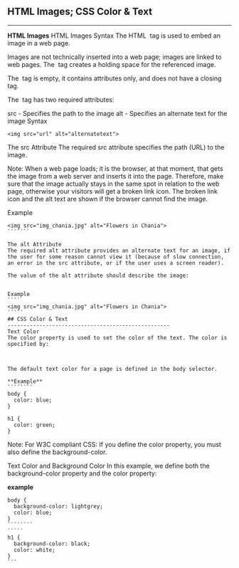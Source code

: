 ## HTML Images; CSS Color & Text

--------------
**HTML Images**
HTML Images Syntax
The HTML <img> tag is used to embed an image in a web page.

Images are not technically inserted into a web page; images are linked to web pages. The <img> tag creates a holding space for the referenced image.

The <img> tag is empty, it contains attributes only, and does not have a closing tag.

The <img> tag has two required attributes:

src - Specifies the path to the image
alt - Specifies an alternate text for the image
Syntax
````
<img src="url" alt="alternatetext">

````
The src Attribute
The required src attribute specifies the path (URL) to the image.

Note: When a web page loads; it is the browser, at that moment, that gets the image from a web server and inserts it into the page. Therefore, make sure that the image actually stays in the same spot in relation to the web page, otherwise your visitors will get a broken link icon. The broken link icon and the alt text are shown if the browser cannot find the image.

Example
`````````
<img src="img_chania.jpg" alt="Flowers in Chania">
```````

The alt Attribute
The required alt attribute provides an alternate text for an image, if the user for some reason cannot view it (because of slow connection, an error in the src attribute, or if the user uses a screen reader).

The value of the alt attribute should describe the image:


Example
````
<img src="img_chania.jpg" alt="Flowers in Chania">
`````
## CSS Color & Text
---------------------------------------------------
Text Color
The color property is used to set the color of the text. The color is specified by:



The default text color for a page is defined in the body selector.

**Example**
````````
body {
  color: blue;
}

h1 {
  color: green;
}
`````````
Note: For W3C compliant CSS: If you define the color property, you must also define the background-color.

Text Color and Background Color
In this example, we define both the background-color property and the color property:

**example**
`````````
body {
  background-color: lightgrey;
  color: blue;
}
````````
`````
h1 {
  background-color: black;
  color: white;
}
```